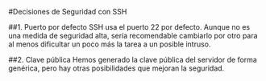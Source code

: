 #Decisiones de Seguridad con SSH

##1. Puerto por defecto
SSH usa el puerto 22 por defecto. Aunque no es una medida de seguridad alta, sería recomendable cambiarlo por otro para al menos dificultar un poco más la tarea a un posible intruso.

##2. Clave pública
Hemos generado la clave pública del servidor de forma genérica, pero hay otras posibilidades que mejoran la seguridad.
